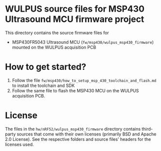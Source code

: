 # WULPUS source files for MSP430 Ultrasound MCU firmware project
This directory contains the source firmware files for 
- MSP430FR5043 Ultrasound MCU (`fw/msp430/wulpus_msp430_firmware`) mounted on the WULPUS acquisition PCB 

# How to get started?

1. Follow the file `fw/msp430/how_to_setup_msp_430_toolchain_and_flash.md` to install the toolchain and SDK
2. Follow the same file to flash the MSP430 MCU on the WULPUS acquisition PCB.

# License
The files in the `hw/nRF52/wulpus_msp430_firmware` directory contains third-party sources that come with their own licenses (primarily BSD and Apache 2.0 License). See the respective folders and source files' headers for the licenses used.
